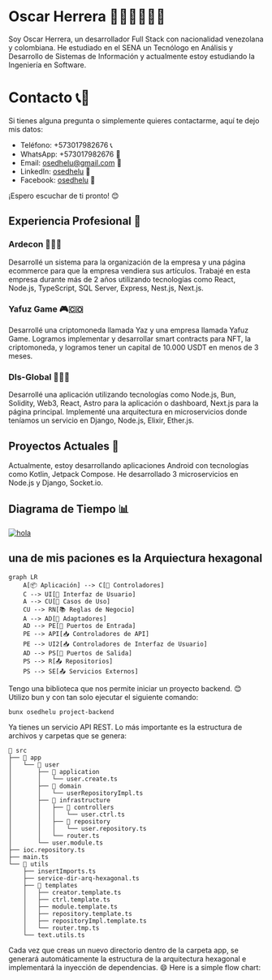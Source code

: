# Oscar Herrera 👨‍💻🇨🇴🇨🇴

Soy Oscar Herrera, un desarrollador Full Stack con nacionalidad venezolana y colombiana. He estudiado en el SENA un Tecnólogo en Análisis y Desarrollo de Sistemas de Información y actualmente estoy estudiando la Ingeniería en Software.

# Contacto 📞📧

Si tienes alguna pregunta o simplemente quieres contactarme, aquí te dejo mis datos:

- Teléfono: +573017982676 📞
- WhatsApp: +573017982676 📱
- Email: <osedhelu@gmail.com> 📧
- LinkedIn: [osedhelu](https://www.linkedin.com/in/osedhelu/) 🔗
- Facebook: [osedhelu](https://www.facebook.com/osedhelu) 🔗

¡Espero escuchar de ti pronto! 😊

## Experiencia Profesional 💼

### Ardecon 🏢🇨🇴

Desarrollé un sistema para la organización de la empresa y una página ecommerce para que la empresa vendiera sus artículos. Trabajé en esta empresa durante más de 2 años utilizando tecnologías como React, Node.js, TypeScript, SQL Server, Express, Nest.js, Next.js.

### Yafuz Game 🎮🇨🇴

Desarrollé una criptomoneda llamada Yaz y una empresa llamada Yafuz Game. Logramos implementar y desarrollar smart contracts para NFT, la criptomoneda, y logramos tener un capital de 10.000 USDT en menos de 3 meses.

### DIs-Global 🏢🇨🇴

Desarrollé una aplicación utilizando tecnologías como Node.js, Bun, Solidity, Web3, React, Astro para la aplicación o dashboard, Next.js para la página principal. Implementé una arquitectura en microservicios donde teníamos un servicio en Django, Node.js, Elixir, Ether.js.

## Proyectos Actuales 🚀

Actualmente, estoy desarrollando aplicaciones Android con tecnologías como Kotlin, Jetpack Compose. He desarrollado 3 microservicios en Node.js y Django, Socket.io.

## Diagrama de Tiempo 📊

[![hola](https://mermaid.ink/img/pako:eNp1kjFv1DAUx7_Kk-fL6ZxckrsMla4NHAxISLDQpIOx3atFbEeOg7heTmJAYqNSYepSwcSEQHTr2C_Uj8BLaEV1EoMly___-_n__Lwh3ApJMrJyrD6BlzmUBgAWxcIJya2B28uzb7eXH7_jujqCINiD_eIVO25PYcm0RPnTj3_yULs_uA6K_GkTLCv7mlU7kMF1MLjy4rmza8m9bWDBfcsq2aD74v2da9G7unBC58Ek7uBRkcuGOWeryoKQ0KjGS81gDfXN15UyDDCz1tLxPtn59cNESAlpMEk7eLxD4U7V3mprpOhRjWbOA_buHeO-j3P-82HoHhQGNOxguQNidaU44-rmt0GOVtzZRrq3iivbY758uMPk95gooLSDJ__BYCB8FSOcVQLLP_86IiOCzWmmBE5s07NK4k-kliXJcCuYe1OS0mzRx1pvX6wNJ5l3rRyRthbMy1wxHLS-P5RCeeue_f0B2PGxWmFpzQzJNuQdyZJ0HIZRFMYzmk7DdB6NyJpkNB7P0mgSJ3FC58k8iabbETm1FrF0TKfJtHen6SxGNR1wh4PY37n9A8rw2FA?type=png)](https://mermaid.live/edit#pako:eNp1kjFv1DAUx7_Kk-fL6ZxckrsMla4NHAxISLDQpIOx3atFbEeOg7heTmJAYqNSYepSwcSEQHTr2C_Uj8BLaEV1EoMly___-_n__Lwh3ApJMrJyrD6BlzmUBgAWxcIJya2B28uzb7eXH7_jujqCINiD_eIVO25PYcm0RPnTj3_yULs_uA6K_GkTLCv7mlU7kMF1MLjy4rmza8m9bWDBfcsq2aD74v2da9G7unBC58Ek7uBRkcuGOWeryoKQ0KjGS81gDfXN15UyDDCz1tLxPtn59cNESAlpMEk7eLxD4U7V3mprpOhRjWbOA_buHeO-j3P-82HoHhQGNOxguQNidaU44-rmt0GOVtzZRrq3iivbY758uMPk95gooLSDJ__BYCB8FSOcVQLLP_86IiOCzWmmBE5s07NK4k-kliXJcCuYe1OS0mzRx1pvX6wNJ5l3rRyRthbMy1wxHLS-P5RCeeue_f0B2PGxWmFpzQzJNuQdyZJ0HIZRFMYzmk7DdB6NyJpkNB7P0mgSJ3FC58k8iabbETm1FrF0TKfJtHen6SxGNR1wh4PY37n9A8rw2FA)

## una de mis paciones es la Arquiectura hexagonal

```mermaid
graph LR
    A[📦 Aplicación] --> C[🔺 Controladores]
    C --> UI[📱 Interfaz de Usuario]
    A --> CU[🔺 Casos de Uso]
    CU --> RN[📚 Reglas de Negocio]
    A --> AD[🔺 Adaptadores]
    AD --> PE[🔌 Puertos de Entrada]
    PE --> API[📥 Controladores de API]
    PE --> UI2[📥 Controladores de Interfaz de Usuario]
    AD --> PS[🔌 Puertos de Salida]
    PS --> R[📤 Repositorios]
    PS --> SE[📤 Servicios Externos]
```

Tengo una biblioteca que nos permite iniciar un proyecto backend. 😊 Utilizo bun y con tan solo ejecutar el siguiente comando:

```bash
bunx osedhelu project-backend
```

Ya tienes un servicio API REST. Lo más importante es la estructura de archivos y carpetas que se genera:

```
📁 src
├── 📁 app
│   └── 📁 user
│       ├── 📁 application
│       │   └── user.create.ts
│       ├── 📁 domain
│       │   └── userRepositoryImpl.ts
│       ├── 📁 infrastructure
│       │   ├── 📁 controllers
│       │   │   └── user.ctrl.ts
│       │   ├── 📁 repository
│       │   │   └── user.repository.ts
│       │   └── router.ts
│       └── user.module.ts
├── ioc.repository.ts
├── main.ts
└── 📁 utils
    ├── insertImports.ts
    ├── service-dir-arq-hexagonal.ts
    ├── 📁 templates
    │   ├── creator.template.ts
    │   ├── ctrl.template.ts
    │   ├── module.template.ts
    │   ├── repository.template.ts
    │   ├── repositoryImpl.template.ts
    │   └── router.tmp.ts
    └── text.utils.ts

```

Cada vez que creas un nuevo directorio dentro de la carpeta app, se generará automáticamente la estructura de la arquitectura hexagonal e implementará la inyección de dependencias. 😄
Here is a simple flow chart:
